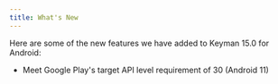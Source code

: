 ```yaml
---
title: What's New
---
```

Here are some of the new features we have added to Keyman 15.0 for Android:

* Meet Google Play's target API level requirement of 30 (Android 11)

